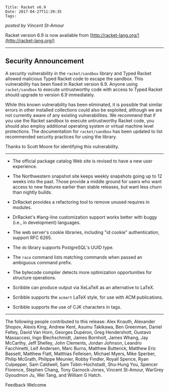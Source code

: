    Title: Racket v6.9
    Date: 2017-04-27T11:39:35
    Tags:

*posted by Vincent St-Amour*

Racket version 6.9 is now available from [http://racket-lang.org/](http://racket-lang.org/)

---

## Security Announcement

A security vulnerability in the `racket/sandbox` library and Typed Racket allowed malicious Typed Racket code to escape the sandbox. This vulnerability has been fixed in Racket version 6.9. Anyone using `racket/sandbox` to execute untrustworthy code with access to Typed Racket should upgrade to version 6.9 immediately.

While this known vulnerability has been eliminated, it is possible that similar errors in other installed collections could also be exploited, although we are not currently aware of any existing vulnerabilities. We recommend that if you use the Racket sandbox to execute untrustworthy Racket code, you should also employ additional operating system or virtual machine level protections. The documentation for `racket/sandbox` has been updated to list recommended security practices for using the library.

Thanks to Scott Moore for identifying this vulnerability.

---

* The official package catalog Web site is revised to have a new user experience.

* The Northwestern snapshot site keeps weekly snapshots going up to 12 weeks into the past. Those provide a middle ground for users who want access to new features earlier than stable releases, but want less churn than nightly builds.

* DrRacket provides a refactoring tool to remove unused requires in modules.

* DrRacket's #lang-line customization support works better with buggy (i.e., in development) languages.

* The web server's cookie libraries, including "id cookie" authentication, support RFC 6265.

* The `db` library supports PostgreSQL's UUID type.

* The `raco` command lists matching commands when passed an ambiguous command prefix.

* The bytecode compiler detects more optimization opportunities for structure operations.

* Scribble can produce output via XeLaTeX as an alternative to LaTeX.

* Scribble supports the `acmart` LaTeX style, for use with ACM publications.

* Scribble supports the use of CJK characters in tags.

---

The following people contributed to this release:
Alex Knauth, Alexander Shopov, Alexis King, Andrew Kent, Asumu Takikawa, Ben Greenman, Daniel Feltey, David Van Horn, Georges Dupéron, Greg Hendershott, Gustavo Massaccesi, Ingo Blechschmidt, James Bornholt, James Whang, Jay McCarthy, Jeff Shelley, John Clements, Jordan Johnson, Leandro Facchinetti, Leif Andersen, Marc Burns, Matthew Butterick, Matthew Eric Bassett, Matthew Flatt, Matthias Felleisen, Michael Myers, Mike Sperber, Philip McGrath, Philippe Meunier, Robby Findler, Royall Spence, Ryan Culpepper, Sam Caldwell, Sam Tobin-Hochstadt, Shu-Hung You, Spencer Florence, Stephen Chang, Tony Garnock-Jones, Vincent St-Amour, WarGrey Gyoudmon Ju, Wei Tang, and William G Hatch.

Feedback Welcome

<!-- more -->
